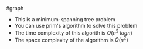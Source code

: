 #graph 
- This is a minimum-spanning tree problem
- You can use prim's algorithm to solve this problem
- The time complexity of this algorith is $O(n^2 \ log n)$
- The space complexity of the algorithm is $O(n^2)$
